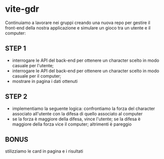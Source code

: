 # vite-gdr
Continuiamo a lavorare nei gruppi creando una nuova repo per gestire il front-end della nostra applicazione e simulare un gioco tra un utente e il computer:
## STEP 1

- interrogare le API del back-end per ottenere un character scelto in modo casuale per l'utente;
- interrogare le API del back-end per ottenere un character scelto in modo casuale per il computer;
- mostrare in pagina i dati ottenuti

## STEP 2

- implementiamo la seguente logica: confrontiamo la forza del character associato all'utente con la difesa di quello associato al computer
- se la forza è maggiore della difesa, vince l'utente; se la difesa è maggiore della forza vice il computer; altrimenti è pareggio

## BONUS

stilizziamo le card in pagina e i risultati
